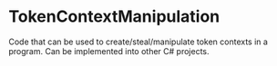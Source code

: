 # TokenContextManipulation
Code that can be used to create/steal/manipulate token contexts in a program. Can be implemented into other C# projects.
